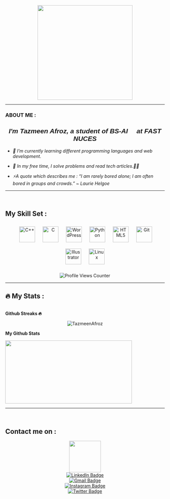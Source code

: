 
<div id="header" align="center">
  <img src="https://media.giphy.com/media/2IudUHdI075HL02Pkk/giphy.gif" width="300" />

  <br>
 
</div>
 
---

### ABOUT ME :
<head>
  <link href="https://fonts.googleapis.com/css?family=Oswald&display=swap" rel="stylesheet">
</head>

<div align="center">
  <h2 style="font-family: 'Oswald', sans-serif; font-weight: bold; font-style: italic ;">I'm Tazmeen Afroz, a student of BS-AI 🤖 at FAST NUCES</h2>
</div>



  

- *🌱 I’m currently learning different programming languages and web development.*  
 
- *📕 In my free time, I solve problems and read tech articles.👩‍💻*  
  

- *⚡A quote which describes  me : “I am rarely bored alone; I am often bored in groups and crowds.”  ~ Laurie Helgoe*  
    
 
---
<br/>  

## My Skill Set  :


<div align="center">  
<a href="https://getbootstrap.com/docs/3.4/javascript/" target="_blank"><img style="margin: 0px" src="https://profilinator.rishav.dev/skills-assets/bootstrap-plain.svg" alt="Bootstrap" height="0" /></a>  
<a href="https://www.cplusplus.com/" target="_blank"><img style="margin: 10px" src="https://profilinator.rishav.dev/skills-assets/cplusplus-original.svg" alt="C++" height="50" /></a>  
<a href="https://www.cprogramming.com/" target="_blank"><img style="margin: 10px" src="https://profilinator.rishav.dev/skills-assets/c-original.svg" alt="C" height="50" /></a>  
<a href="https://wordpress.com/" target="_blank"><img style="margin: 10px" src="https://profilinator.rishav.dev/skills-assets/wordpress.png" alt="WordPress" height="50" /></a>  
<a href="https://www.python.org/" target="_blank"><img style="margin: 10px" src="https://profilinator.rishav.dev/skills-assets/python-original.svg" alt="Python" height="50" /></a>  
<a href="https://en.wikipedia.org/wiki/HTML5" target="_blank"><img style="margin: 10px" src="https://profilinator.rishav.dev/skills-assets/html5-original-wordmark.svg" alt="HTML5" height="50" /></a>  
<a href="https://github.com/" target="_blank"><img style="margin: 10px" src="https://profilinator.rishav.dev/skills-assets/git-scm-icon.svg" alt="Git" height="50" /></a>  
<a href="https://www.adobe.com/in/products/illustrator.html" target="_blank"><img style="margin: 10px" src="https://profilinator.rishav.dev/skills-assets/adobe_illustrator-icon.svg" alt="Illustrator" height="50" /></a>  
<a href="https://www.linux.org/" target="_blank"><img style="margin: 10px" src="https://profilinator.rishav.dev/skills-assets/linux-original.svg" alt="Linux" height="50" /></a>  
</div>  
<br/> 

<div align="center">
  <img src="https://komarev.com/ghpvc/?username=TazmeenAfroz&style=flat-square&color=1fd1f9&label=Profile%20views%20counter" alt="Profile Views Counter" />
</div>

---
## :fire: My Stats :

<br><b>Github Streaks 🔥</b>
<p align="center"><img src="https://github-readme-streak-stats.herokuapp.com/?user=TazmeenAfroz&theme=black-ice&hide_border=true&stroke=ffffff&background=90,1fd1f9,b621fe&ring=ffffff&fire=ffffff&currStreakLabel=ffffff&dates=ffffff&title_color=fff&text_color=ffffff" alt="TazmeenAfroz" /></p>


<b>My Github Stats</b>

<a href="https://github-readme-stats.vercel.app/api?username=TazmeenAfroz&count_private=true&show_icons=true&theme=chartreuse-dark">








<a href="https://github.com/TazmeenAfroz">
  <img align="center" src="https://github-readme-stats.vercel.app/api/top-langs/?username=TazmeenAfroz&bg_color=90,1fd1f9,b621fe&title_color=fff&text_color=fff&layout=compact" style="width: 400px; height: 200px;" />
</a>

<br>

---

<br>

 ## Contact me on :
 <div align = "center">
   <img src="https://media.giphy.com/media/RgavM7PsMNjccqgqfu/giphy.gif"  width="100"/>
  </div>

<div id="badges" align="center">
  <div class="badge linkedin">
    <a href="https://www.linkedin.com/in/tazmeen-afroz/">
      <img src="https://img.shields.io/badge/LinkedIn-white?style=for-the-badge&logo=linkedin&logoColor=blue" alt="LinkedIn Badge"/>
    </a>
  </div>
  <div class="badge gmail">
    <a href="mailto:tazmeenafroz@gmail.com">
      <img src="https://img.shields.io/badge/-Gmail-white?style=for-the-badge&logo=gmail&logoColor=red" alt="Gmail Badge"/>
    </a>
  </div>
  <div class="badge instagram">
    <a href="https://www.instagram.com/tazmeen_afroz/">
      <img src="https://img.shields.io/badge/Instagram-white?style=for-the-badge&logo=instagram&logoColor=pink" alt="Instagram Badge"/>
    </a>
  </div>
  <div class="badge twitter">
    <a href="https://twitter.com/tazmeen_afroz">
      <img src="https://img.shields.io/badge/Twitter-white?style=for-the-badge&logo=twitter&logoColor=blue" alt="Twitter Badge"/>
    </a>
  </div>
</div>




  
 
